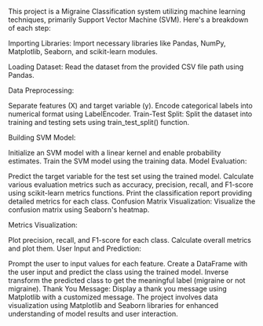 This project is a Migraine Classification system utilizing machine learning techniques, primarily Support Vector Machine (SVM). Here's a breakdown of each step:

Importing Libraries: Import necessary libraries like Pandas, NumPy, Matplotlib, Seaborn, and scikit-learn modules.

Loading Dataset: Read the dataset from the provided CSV file path using Pandas.

Data Preprocessing:

Separate features (X) and target variable (y).
Encode categorical labels into numerical format using LabelEncoder.
Train-Test Split: Split the dataset into training and testing sets using train_test_split() function.

Building SVM Model:

Initialize an SVM model with a linear kernel and enable probability estimates.
Train the SVM model using the training data.
Model Evaluation:

Predict the target variable for the test set using the trained model.
Calculate various evaluation metrics such as accuracy, precision, recall, and F1-score using scikit-learn metrics functions.
Print the classification report providing detailed metrics for each class.
Confusion Matrix Visualization: Visualize the confusion matrix using Seaborn's heatmap.

Metrics Visualization:

Plot precision, recall, and F1-score for each class.
Calculate overall metrics and plot them.
User Input and Prediction:

Prompt the user to input values for each feature.
Create a DataFrame with the user input and predict the class using the trained model.
Inverse transform the predicted class to get the meaningful label (migraine or not migraine).
Thank You Message: Display a thank you message using Matplotlib with a customized message.
The project involves data visualization using Matplotlib and Seaborn libraries for enhanced understanding of model results and user interaction.
